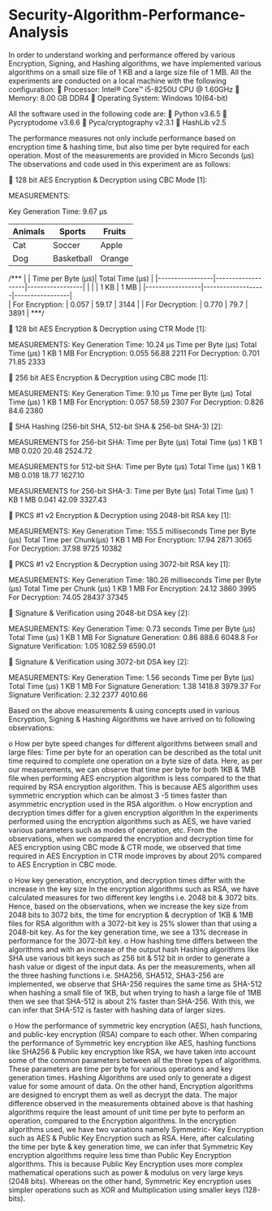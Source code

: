 # Security-Algorithm-Performance-Analysis
In order to understand working and performance offered by various Encryption, Signing, and Hashing algorithms, we have implemented various algorithms on a small size file of 1 KB and a large size file of 1 MB. 
All the experiments are conducted on a local machine with the following configuration:
 Processor: Intel® Core™ i5-8250U CPU @ 1.60GHz
 Memory: 8.00 GB DDR4
 Operating System: Windows 10(64-bit)

All the software used in the following code are:
 Python v3.6.5
 Pycryptodome v3.6.6
 Pyca/cryptography v2.3.1
 HashLib v2.5

The performance measures not only include performance based on encryption time & hashing time, but also time per byte required for each operation. Most of the measurements are provided in Micro Seconds (μs) The observations and code used in this experiment are as follows:

	128 bit AES Encryption & Decryption using CBC Mode [1]:

MEASUREMENTS:

Key Generation Time: 9.67 μs

| __Animals__ | __Sports__ | __Fruits__ |
|-------------|------------|------------|
| Cat         | Soccer     | Apple      |
| Dog         | Basketball | Orange     |

/***
|                 | Time per Byte (μs)| Total Time (μs) |
|-----------------|-------------------|-----------------|
|                 |                   |  1 KB  | 1 MB   |
|-----------------|-------------------|-----------------|  
| For Encryption: |       0.057       |  59.17 |  3144  |
| For Decryption: |       0.770       |  79.7  |  3891  |
***/

	128 bit AES Encryption & Decryption using CTR Mode [1]:

MEASUREMENTS:
Key Generation Time: 10.24 μs
	Time per Byte (μs)	Total Time (μs)
		1 KB	1 MB
For Encryption:	0.055	56.88	2211
For Decryption:	0.701	71.85	2333

	256 bit AES Encryption & Decryption using CBC mode [1]:

MEASUREMENTS:
Key Generation Time: 9.10 μs
	Time per Byte (μs)	Total Time (μs)
		1 KB	1 MB
For Encryption:	0.057	58.59	2307
For Decryption:	0.826	84.6	2380

	SHA Hashing (256-bit SHA, 512-bit SHA & 256-bit SHA-3) [2]:

MEASUREMENTS for 256-bit SHA:
Time per Byte (μs)	Total Time (μs)
	1 KB	1 MB
0.020	20.48	2524.72

MEASUREMENTS for 512-bit SHA:
Time per Byte (μs)	Total Time (μs)
	1 KB	1 MB
0.018	18.77	1627.10

MEASUREMENTS for 256-bit SHA-3:
Time per Byte (μs)	Total Time (μs)
	1 KB	1 MB
0.041	42.09	3327.43

	PKCS #1 v2 Encryption & Decryption using 2048-bit RSA key [1]:

MEASUREMENTS:
Key Generation Time: 155.5 milliseconds
	Time per Byte (μs)	Total Time per Chunk(μs)
		1 KB	1 MB
For Encryption:	17.94	2871	3065
For Decryption:	37.98	9725	10382

	PKCS #1 v2 Encryption & Decryption using 3072-bit RSA key [1]:

MEASUREMENTS:
Key Generation Time: 180.26 milliseconds
	Time per Byte (μs)	Total Time per Chunk (μs)
		1 KB	1 MB
For Encryption:	24.12	3860	3995
For Decryption:	74.05	28437	37345


	Signature & Verification using 2048-bit DSA key [2]:

MEASUREMENTS:
Key Generation Time: 0.73 seconds
	Time per Byte (μs)	Total Time (μs)
		1 KB	1 MB
For Signature Generation:	0.86	888.6	6048.8
For Signature Verification:	1.05	1082.59	6590.01




	Signature & Verification using 3072-bit DSA key [2]:

MEASUREMENTS:
Key Generation Time: 1.56 seconds
	Time per Byte (μs)	Total Time (μs)
		1 KB	1 MB
For Signature Generation:	1.38	1418.8	3979.37
For Signature Verification:	2.32	2377	4010.66

Based on the above measurements & using concepts used in various Encryption, Signing & Hashing Algorithms we have arrived on to following observations:

o	How per byte speed changes for different algorithms between small and large files: 
Time per byte for an operation can be described as the total unit time required to complete one operation on a byte size of data. Here, as per our measurements, we can observe that time per byte for both 1KB & 1MB file when performing AES encryption algorithm is less compared to the that required by RSA encryption algorithm. This is because AES algorithm uses symmetric encryption which can be almost 3 -5 times faster than asymmetric encryption used in the RSA algorithm. 
o	How encryption and decryption times differ for a given encryption algorithm
In the experiments performed using the encryption algorithms such as AES, we have varied various parameters such as modes of operation, etc. From the observations, when we compared the encryption and decryption time for AES encryption using CBC mode & CTR mode, we observed that time required in AES Encryption in CTR mode improves by about 20% compared to AES Encryption in CBC mode.

o	How key generation, encryption, and decryption times differ with the increase in the key size
In the encryption algorithms such as RSA, we have calculated measures for two different key lengths i.e. 2048 bit & 3072 bits. Hence, based on the observations, when we increase the key size from 2048 bits to 3072 bits, the time for encryption & decryption of 1KB & 1MB files for RSA algorithm with a 3072-bit key is 25% slower than that using a 2048-bit key. As for the key generation time, we see a 13% decrease in performance for the 3072-bit key.
o	How hashing time differs between the algorithms and with an increase of the output hash
Hashing algorithms like SHA use various bit keys such as 256 bit & 512 bit in order to generate a hash value or digest of the input data. As per the measurements, when all the three hashing functions i.e. SHA256, SHA512, SHA3-256 are implemented, we observe that SHA-256 requires the same time as SHA-512 when hashing a small file of 1KB, but when trying to hash a large file of 1MB then we see that SHA-512 is about 2% faster than SHA-256. With this, we can infer that SHA-512 is faster with hashing data of larger sizes.  

o	How the performance of symmetric key encryption (AES), hash functions, and public-key encryption (RSA) compare to each other.
When comparing the performance of Symmetric key encryption like AES, hashing functions like SHA256 & Public key encryption like RSA, we have taken into account some of the common parameters between all the three types of algorithms. These parameters are time per byte for various operations and key generation times. 
Hashing Algorithms are used only to generate a digest value for some amount of data. On the other hand, Encryption algorithms are designed to encrypt them as well as decrypt the data. The major difference observed in the measurements obtained above is that hashing algorithms require the least amount of unit time per byte to perform an operation, compared to the Encryption algorithms.
In the encryption algorithms used, we have two variations namely Symmetric- Key Encryption such as AES & Public Key Encryption such as RSA. Here, after calculating the time per byte & key generation time, we can infer that Symmetric Key encryption algorithms require less time than Public Key Encryption algorithms. This is because Public Key Encryption uses more complex mathematical operations such as power & modulus on very large keys (2048 bits). Whereas on the other hand, Symmetric Key encryption uses simpler operations such as XOR and Multiplication using smaller keys (128-bits). 
